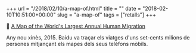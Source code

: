 +++
url = "/2018/02/10/a-map-of.html"
title = ""
date = "2018-02-10T10:51:00+00:00"
slug = "a-map-of"
tags = ["retalls"]
+++

📎 [A Map of the World's Largest Annual Human Migration](https://gizmodo.com/the-worlds-largest-annual-human-migration-as-tracked-by-1686619796)

Any nou xinès, 2015. Baidu va traçar els viatges d'uns set-cents milions de persones mitjançant els mapes dels seus telèfons mòbils.

